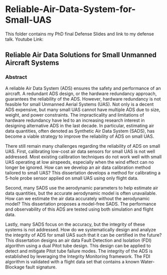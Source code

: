 # Reliable-Air-Data-System-for-Small-UAS

This folder contains my PhD final Defense Slides and link to my defense talk. 
Youtube Link: 

## Reliable Air Data Solutions for Small Unmanned Aircraft Systems

### Abstract ###
A reliable Air Data System (ADS) ensures the safety and performance of an aircraft. A redundant ADS design, or the hardware redundancy approach, guarantees the reliability of the ADS. However, hardware redundancy is not feasible for small Unmanned Aerial Systems (UAS). Not only is a decent ADS expensive, but many small UAS cannot have multiple ADS due to size, weight, and power constraints. The impracticality and limitations of hardware redundancy have led to an increasing research interest in designing alternative ADS in the last decade. In particular, estimating air data quantities, often denoted as Synthetic Air Data System (SADS), has become a viable strategy to improve the reliability of ADS on small UAS.

There still remain many challenges regarding the reliability of ADS on small UAS. First, calibrating low-cost air data sensors for small UAS is not well addressed. Most existing calibration techniques do not work well with small UAS operating at low airspeeds, especially when the wind effect can no longer be ignored. How can we develop an air data calibration method tailored to small UAS? This dissertation develops a method for calibrating a 5-hole probe sensor applied on small UAS using only flight data.

Second, many SADS use the aerodynamic parameters to help estimate air data quantities, but the accurate aerodynamic model is often unavailable. How can we estimate the air data accurately without the aerodynamic model? This dissertation proposes a model-free SADS. The performance and observability of this ADS are tested using both simulation and flight data.

Lastly, many SADS focus on the accuracy, but the integrity of these systems is not addressed. How do we systematically design and analyze the integrity of ADS for small UAS such that it can be certified in the future? This dissertation designs an air data Fault Detection and Isolation (FDI) algorithm using a dual Pitot tube design. This design can be applied to detect and mitigate Pitot tube failure modes. The integrity of the ADS is established by leveraging the Integrity Monitoring framework. The FDI algorithm is validated with a flight data set that contains a known Water-Blockage fault signature.
